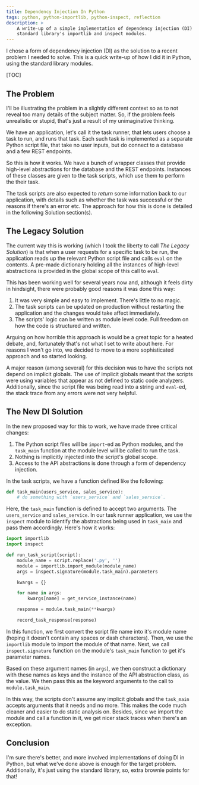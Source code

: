 ```yaml
---
title: Dependency Injection In Python
tags: python, python-importlib, python-inspect, reflection
description: >
    A write-up of a simple implementation of dependency injection (DI) in Python using only the
    standard library's importlib and inspect modules.
---
```


I chose a form of dependency injection (DI) as the solution to a recent problem I needed to solve.
This is a quick write-up of how I did it in Python, using the standard library modules.

[TOC]

## The Problem

I'll be illustrating the problem in a slightly different context so as to not reveal too many
details of the subject matter. So, if the problem feels unrealistic or stupid, that's just a result
of my unimaginative thinking.

We have an application, let's call it the task runner, that lets users choose a task to run, and
runs that task. Each such task is implemented as a separate Python script file, that take no user
inputs, but do connect to a database and a few REST endpoints.

So this is how it works. We have a bunch of wrapper classes that provide high-level abstractions for
the database and the REST endpoints. Instances of these classes are given to the task scripts, which
use them to perform the their task.

The task scripts are also expected to *return* some information back to our application, with
details such as whether the task was successful or the reasons if there's an error etc. The approach
for how this is done is detailed in the following Solution section(s).

## The Legacy Solution

The current way this is working (which I took the liberty to call *The Legacy Solution*) is that
when a user requests for a specific task to be run, the application reads up the relevant Python
script file and calls `eval` on the contents. A pre-made dictionary holding all the instances of
high-level abstractions is provided in the global scope of this call to `eval`.

This has been working well for several years now and, although it feels dirty in hindsight, there
were probably good reasons it was done this way:

1. It was very simple and easy to implement. There's little to no magic.
1. The task scripts can be updated on production without restarting the application and the changes
   would take affect immediately.
1. The scripts' logic can be written as module level code. Full freedom on how the code is
   structured and written.

Arguing on how horrible this approach is would be a great topic for a heated debate, and,
fortunately that's not what I set to write about here. For reasons I won't go into, we decided to
move to a more sophisticated approach and so started looking.

A major reason (among several) for this decision was to have the scripts not depend on implicit
globals. The use of implicit globals meant that the scripts were using variables that appear as not
defined to static code analyzers.  Additionally, since the script file was being read into a string
and `eval`-ed, the stack trace from any errors were not very helpful.

## The New DI Solution

In the new proposed way for this to work, we have made three critical changes:

1. The Python script files will be `import`-ed as Python modules, and the `task_main` function at
   the module level will be called to run the task.
1. Nothing is implicitly injected into the script's global scope.
1. Access to the API abstractions is done through a form of dependency injection.

In the task scripts, we have a function defined like the following:

```python
def task_main(users_service, sales_service):
    # do something with `users_service` and `sales_service`.
```

Here, the `task_main` function is defined to accept two arguments. The `users_service` and
`sales_service`. In our task runner application, we use the `inspect` module to identify the
abstractions being used in `task_main` and pass them accordingly. Here's how it works:

```python {"linenos": true}
import importlib
import inspect

def run_task_script(script):
    module_name = script.replace('.py', '')
    module = importlib.import_module(module_name)
    args = inspect.signature(module.task_main).parameters

    kwargs = {}

    for name in args:
        kwargs[name] = get_service_instance(name)

    response = module.task_main(**kwargs)

    record_task_response(response)
```

In this function, we first convert the script file name into it's module name (hoping it doesn't
contain any spaces or dash characters). Then, we use the `importlib` module to import the module of
that name. Next, we call `inspect.signature` function on the module's `task_main` function to get
it's parameter names.

Based on these argument names (in `args`), we then construct a dictionary with these names as keys
and the instance of the API abstraction class, as the value. We then pass this as the keyword
arguments to the call to `module.task_main`.

In this way, the scripts don't assume any implicit globals and the `task_main` accepts arguments
that it needs and no more. This makes the code much cleaner and easier to do static analysis on.
Besides, since we import the module and call a function in it, we get nicer stack traces when
there's an exception.

## Conclusion

I'm sure there's better, and more involved implementations of doing DI in Python, but what we've
done above is enough for the target problem. Additionally, it's just using the standard library, so,
extra brownie points for that!